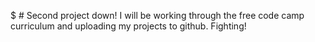 $ # Second project down!
I will be working through the free code camp curriculum and uploading my projects to github. Fighting!